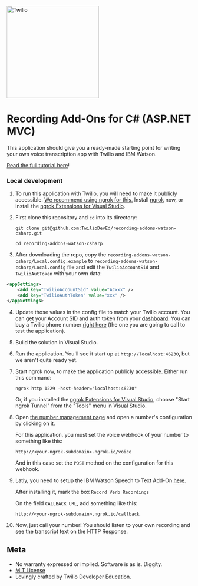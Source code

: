 <a href="https://www.twilio.com">
  <img src="https://static0.twilio.com/marketing/bundles/marketing/img/logos/wordmark-red.svg" alt="Twilio" width="250" />
</a>

# Recording Add-Ons for C# (ASP.NET MVC)

This application should give you a ready-made starting point for writing your own voice transcription app with Twilio and IBM Watson.

[Read the full tutorial here]()!

### Local development

1. To run this application with Twilio, you will need to make it publicly accessible. [We recommend using ngrok for this.](https://www.twilio.com/docs/usage/tutorials/how-use-ngrok-windows-and-visual-studio-test-webhooks) Install [ngrok](https://ngrok.com/download) now, or install the [ngrok Extensions for Visual Studio](https://marketplace.visualstudio.com/items?itemName=DavidProthero.NgrokExtensions).

2. First clone this repository and `cd` into its directory:
   ```
   git clone git@github.com:TwilioDevEd/recording-addons-watson-csharp.git

   cd recording-addons-watson-csharp
   ```

3. After downloading the repo, copy the `recording-addons-watson-csharp/Local.config.example` to
`recording-addons-watson-csharp/Local.config` file and edit the `TwilioAccountSid` and `TwilioAutToken` with your own data:
```xml
<appSettings>
	<add key="TwilioAccountSid" value="ACxxx" />
	<add key="TwilioAuthToken" value="xxx" />
</appSettings>
```

4. Update those values in the config file to match your Twilio account. You can get your Account SID and auth
token from your [dashboard](https://www.twilio.com/console). You can buy a Twilio phone number [right here](https://www.twilio.com/user/account/phone-numbers/search)
(the one you are going to call to test the application).

5. Build the solution in Visual Studio.

6. Run the application. You'll see it start up at `http://localhost:46230`, but we aren't quite ready yet.

7. Start ngrok now, to make the application publicly accessible. Either run this command:
    ```
    ngrok http 1229 -host-header="localhost:46230"
    ```

    Or, if you installed the [ngrok Extensions for Visual Studio](https://marketplace.visualstudio.com/items?itemName=DavidProthero.NgrokExtensions), choose "Start ngrok Tunnel" from the "Tools" menu in Visual Studio.

8. Open [the number management page](https://www.twilio.com/user/account/phone-numbers/incoming) and open a number's configuration by clicking on it.

    For this application, you must set the voice webhook of your number to something like this:

    ```
    http://<your-ngrok-subdomain>.ngrok.io/voice
    ```

    And in this case set the `POST` method on the configuration for this webhook.

9. Latly, you need to setup the IBM Watson Speech to Text Add-On [here](https://www.twilio.com/console/add-ons/XB85b56ed9ce713e0ac62342b901233193). 

    After installing it, mark the box `Record Verb Recordings`

    On the field `CALLBACK URL`, add something like this:

    ```
    http://<your-ngrok-subdomain>.ngrok.io/callback
    ```

10. Now, just call your number! You should listen to your own recording and see the transcript text on the HTTP Response.

## Meta

* No warranty expressed or implied. Software is as is. Diggity.
* [MIT License](LICENSE)
* Lovingly crafted by Twilio Developer Education.
